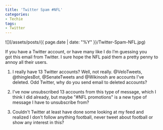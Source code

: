 ```yaml
---
title: 'Twitter Spam #NFL'
categories:
- Techie
tags:
- Twitter
---
```


![](/assets/posts/{{ page.date | date: "%Y" }}/Twitter-Spam-NFL.jpg)
  



If you have a Twitter account, or have many like I do I’m guessing you got this email from Twitter. I sure hope the NFL paid them a pretty penny to annoy all their users.



  1. I really have 13 Twitter accounts? Well, not really. @VeloTweets, @thinglesBot, @SenateTweets and @Wikinosh are accounts I've deleted. Odd Twitter, why do you send email to deleted accounts?


  2. I've now unsubscribed 13 accounts from this type of message, which I think I did already, but maybe "#NFL promotions" is a new type of message I have to unsubscribe from?


  3. Couldn't Twitter at least have done some looking at my feed and realized I don't follow anything football, never tweet about football or show any interest in this?


